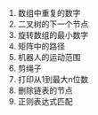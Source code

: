 1. 数组中重复的数字
2. 二叉树的下一个节点
3. 旋转数组的最小数字
4. 矩阵中的路径
5. 机器人的运动范围
6. 剪绳子
7. 打印从1到最大n位数
8. 删除链表的节点
9. 正则表达式匹配